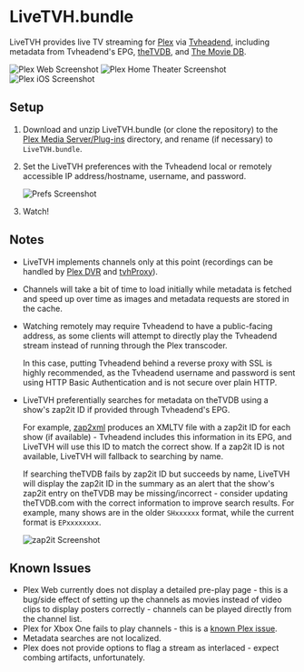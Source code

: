 # LiveTVH.bundle
LiveTVH provides live TV streaming for [Plex](https://plex.tv) via [Tvheadend](https://tvheadend.org), including metadata from Tvheadend's EPG, [theTVDB](https://thetvdb.com), and [The Movie DB](https://www.themoviedb.org).

![Plex Web Screenshot](https://cloud.githubusercontent.com/assets/12835671/25927053/c6212fda-35b8-11e7-98ca-ad636e62076e.jpg)
![Plex Home Theater Screenshot](https://cloud.githubusercontent.com/assets/12835671/25927057/d018e2ee-35b8-11e7-9f41-27554d4fca97.jpg)
![Plex iOS Screenshot](https://cloud.githubusercontent.com/assets/12835671/25927072/dbecdd3c-35b8-11e7-80d9-056e59088501.jpg)


## Setup
1. Download and unzip LiveTVH.bundle (or clone the repository) to the [Plex Media Server/Plug-ins](https://support.plex.tv/hc/en-us/articles/201106098-How-do-I-find-the-Plug-Ins-folder-) directory, and rename (if necessary) to `LiveTVH.bundle`.
2. Set the LiveTVH preferences with the Tvheadend local or remotely accessible IP address/hostname, username, and password.

   ![Prefs Screenshot](https://cloud.githubusercontent.com/assets/12835671/25927076/df92f73c-35b8-11e7-99d2-5250e964cc04.jpg)
3. Watch!

## Notes
* LiveTVH implements channels only at this point (recordings can be handled by [Plex DVR](https://www.plex.tv/features/dvr) and [tvhProxy](https://github.com/jkaberg/tvhProxy)).

* Channels will take a bit of time to load initially while metadata is fetched and speed up over time as images and metadata requests are stored in the cache.

* Watching remotely may require Tvheadend to have a public-facing address, as some clients will attempt to directly play the Tvheadend stream instead of running through the Plex transcoder.
  
  In this case, putting Tvheadend behind a reverse proxy with SSL is highly recommended, as the Tvheadend username and password is sent using HTTP Basic Authentication and is not secure over plain HTTP.

* LiveTVH preferentially searches for metadata on theTVDB using a show's zap2it ID if provided through Tvheadend's EPG.
  
  For example, [zap2xml](http://zap2xml.awardspace.info) produces an XMLTV file with a zap2it ID for each show (if available) - Tvheadend includes this information in its EPG, and LiveTVH will use this ID to match the correct show. If a zap2it ID is not available, LiveTVH will fallback to searching by name.
  
  If searching theTVDB fails by zap2it ID but succeeds by name, LiveTVH will display the zap2it ID in the summary as an alert that the show's zap2it entry on theTVDB may be missing/incorrect - consider updating theTVDB.com with the correct information to improve search results.  For example, many shows are in the older `SHxxxxxx` format, while the current format is `EPxxxxxxxx`.
  
  ![zap2it Screenshot](https://cloud.githubusercontent.com/assets/12835671/25927080/e3b33ec6-35b8-11e7-8eb2-d0f0a3cfabc1.jpg)

## Known Issues
* Plex Web currently does not display a detailed pre-play page - this is a bug/side effect of setting up the channels as movies instead of video clips to display posters correctly - channels can be played directly from the channel list.
* Plex for Xbox One fails to play channels - this is a [known Plex issue](https://forums.plex.tv/discussion/173008/known-issues-in-1-8-0#latest).
* Metadata searches are not localized.
* Plex does not provide options to flag a stream as interlaced - expect combing artifacts, unfortunately.
